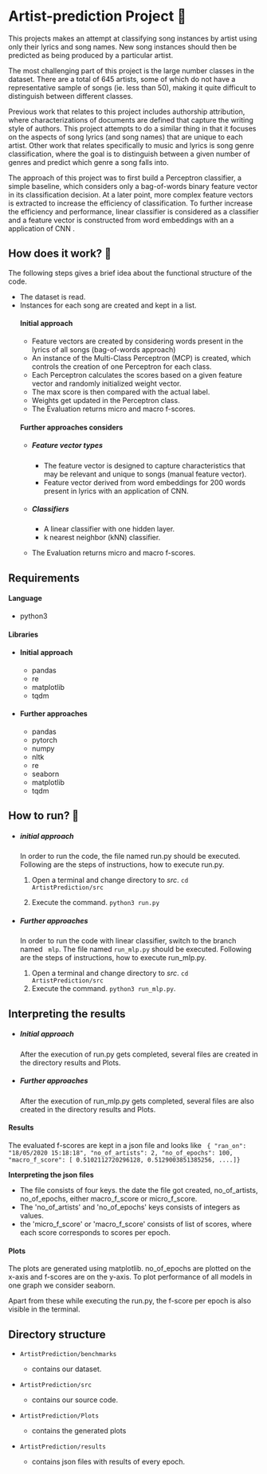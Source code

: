 # Artist-prediction Project 🎵

This projects makes an attempt at classifying song instances by artist using only their lyrics and song names. New song instances should then be predicted as being produced by a particular artist.

The most challenging part of this project is the large number classes in the dataset. There are a total of 645 artists, some of which do not have a representative sample of songs (ie. less than 50), making it quite difficult to distinguish between different classes.

Previous work that relates to this project includes authorship attribution, where characterizations of documents are defined that capture the writing style of authors. This project attempts to do a similar thing in that it focuses on the aspects of song lyrics (and song names) that are unique to each artist. Other work that relates specifically to music and lyrics is song genre classification, where the goal is to distinguish between a given number of genres and predict which genre a song falls into.

The approach of this project was to first build a Perceptron classifier, a simple baseline, which considers only a bag-of-words binary feature vector in its classification decision. At a later point, more complex feature vectors is extracted to increase the efficiency of classification. 
To further increase the efficiency and performance, linear classifier is considered as a classifier and a feature vector is constructed from word embeddings with an a application of CNN .

## How does it work? 🤔
The following steps gives a brief idea about the functional structure of the code.

- The dataset is read.
- Instances for each song are created and kept in a list.
    #### Initial approach 
    - Feature vectors are created by considering words present in the lyrics of all songs (bag-of-words approach)
    - An instance of the Multi-Class Perceptron (MCP) is created, which controls the creation of one Perceptron for each class.
    - Each Perceptron calculates the scores based on a given feature vector and randomly initialized weight vector.
    - The max score is then compared with the actual label.
    - Weights get updated in the Perceptron class.
    - The Evaluation returns micro and macro f-scores.
    #### Further approaches considers 
     - ##### Feature vector types 
        - The feature vector is designed to capture characteristics that may be relevant and unique to songs (manual feature vector).
        - Feature vector derived from word embeddings for 200 words present in lyrics with an application of CNN.
     
     - ##### Classifiers 
         - A linear classifier with one hidden layer.
         - k nearest neighbor (kNN) classifier.
     
     - The Evaluation returns micro and macro f-scores.
    

## Requirements

#### Language
- python3

#### Libraries
- #### Initial approach
    - pandas
    - re
    - matplotlib
    - tqdm
- #### Further approaches
    - pandas
    - pytorch
    - numpy
    - nltk
    - re
    - seaborn
    - matplotlib
    - tqdm


## How to run? 🏃
- ##### initial approach
    In order to run the code, the file named run.py should be executed. Following are the steps of instructions, how to execute run.py.
    
    1. Open a terminal and change directory to _src_. ``` cd ArtistPrediction/src ```
    
    2. Execute the  command.  ``` python3 run.py ```

- ##### Further approaches
    In order to run the code with linear classifier, switch to the branch named ``` mlp```. The file named ```run_mlp.py``` should be executed. 
    Following are the steps of instructions, how to execute run_mlp.py. 
    
    1. Open a terminal and change directory to _src_. ``` cd ArtistPrediction/src ```
    2. Execute the  command.  ``` python3 run_mlp.py ```.
     
## Interpreting the results 
- ##### Initial approach 
    After the execution of run.py gets completed, several files are created in the directory results and Plots. 
- ##### Further approaches
    After the execution of run_mlp.py gets completed, several files are also created in the directory results and Plots.

#### Results
The evaluated f-scores are kept in a json file and looks like ```
{
  "ran_on": "18/05/2020 15:18:18",
  "no_of_artists": 2,
  "no_of_epochs": 100,
  "macro_f_score": [
    0.5102112720296128, 0.5129003851385256, ....]}```

   __Interpreting the json files__
  - The file consists of four keys. the date the file got created, no_of_artists, no_of_epochs, either macro_f_score or micro_f_score.
  - The 'no_of_artists' and 'no_of_epochs' keys consists of integers as values.
  - the 'micro_f_score' or 'macro_f_score' consists of list of scores, where each score corresponds to scores per epoch.

#### Plots
The plots are generated using matplotlib. no_of_epochs are plotted on the x-axis and f-scores are on the y-axis. 
To plot performance of all models in one graph we consider seaborn.


Apart from these while executing the run.py, the f-score per epoch is also visible in the terminal.

## Directory structure

- ```ArtistPrediction/benchmarks```
  - contains our dataset.

- ```ArtistPrediction/src```
  - contains our source code.

- ```ArtistPrediction/Plots```
  - contains the generated plots

- ```ArtistPrediction/results```
  - contains json files with results of every epoch.
